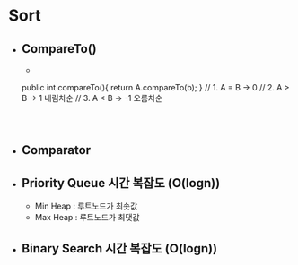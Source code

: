 # Sort

- ## CompareTo()

  -  ```java
    public int compareTo(){
    	 return A.compareTo(b);
    }
    // 1. A = B -> 0
    // 2. A > B -> 1     내림차순
    // 3. A < B -> -1    오름차순
     ```

    

- ## Comparator

- ## Priority Queue  시간 복잡도 (O(logn))

  - Min Heap : 루트노드가 최솟값
  - Max Heap : 루트노드가 최댓값

- ## Binary Search  시간 복잡도 (O(logn))

